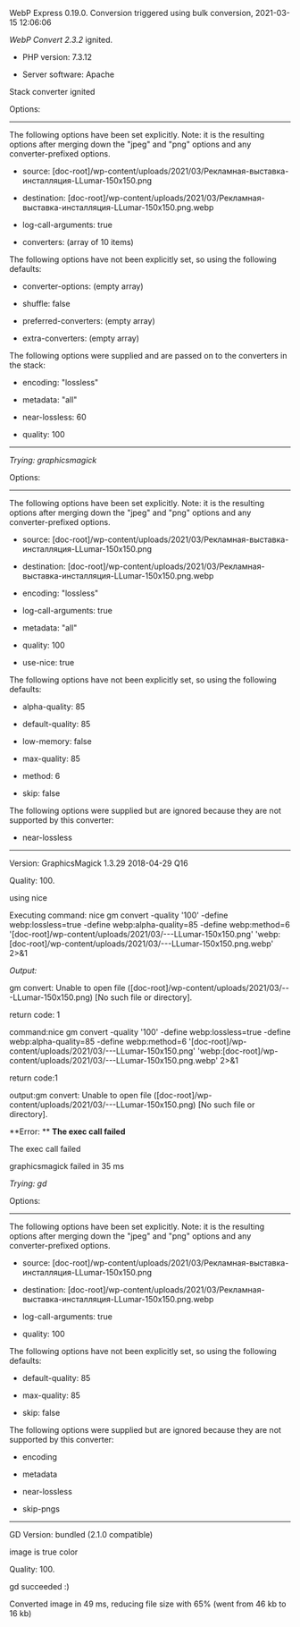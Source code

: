 WebP Express 0.19.0. Conversion triggered using bulk conversion, 2021-03-15 12:06:06

*WebP Convert 2.3.2*  ignited.
- PHP version: 7.3.12
- Server software: Apache

Stack converter ignited

Options:
------------
The following options have been set explicitly. Note: it is the resulting options after merging down the "jpeg" and "png" options and any converter-prefixed options.
- source: [doc-root]/wp-content/uploads/2021/03/Рекламная-выставка-инсталляция-LLumar-150x150.png
- destination: [doc-root]/wp-content/uploads/2021/03/Рекламная-выставка-инсталляция-LLumar-150x150.png.webp
- log-call-arguments: true
- converters: (array of 10 items)

The following options have not been explicitly set, so using the following defaults:
- converter-options: (empty array)
- shuffle: false
- preferred-converters: (empty array)
- extra-converters: (empty array)

The following options were supplied and are passed on to the converters in the stack:
- encoding: "lossless"
- metadata: "all"
- near-lossless: 60
- quality: 100
------------


*Trying: graphicsmagick* 

Options:
------------
The following options have been set explicitly. Note: it is the resulting options after merging down the "jpeg" and "png" options and any converter-prefixed options.
- source: [doc-root]/wp-content/uploads/2021/03/Рекламная-выставка-инсталляция-LLumar-150x150.png
- destination: [doc-root]/wp-content/uploads/2021/03/Рекламная-выставка-инсталляция-LLumar-150x150.png.webp
- encoding: "lossless"
- log-call-arguments: true
- metadata: "all"
- quality: 100
- use-nice: true

The following options have not been explicitly set, so using the following defaults:
- alpha-quality: 85
- default-quality: 85
- low-memory: false
- max-quality: 85
- method: 6
- skip: false

The following options were supplied but are ignored because they are not supported by this converter:
- near-lossless
------------

Version: GraphicsMagick 1.3.29 2018-04-29 Q16 
Quality: 100. 
using nice
Executing command: nice gm convert -quality '100' -define webp:lossless=true -define webp:alpha-quality=85 -define webp:method=6 '[doc-root]/wp-content/uploads/2021/03/---LLumar-150x150.png' 'webp:[doc-root]/wp-content/uploads/2021/03/---LLumar-150x150.png.webp' 2>&1

*Output:* 
gm convert: Unable to open file ([doc-root]/wp-content/uploads/2021/03/---LLumar-150x150.png) [No such file or directory].

return code: 1
command:nice gm convert -quality '100' -define webp:lossless=true -define webp:alpha-quality=85 -define webp:method=6 '[doc-root]/wp-content/uploads/2021/03/---LLumar-150x150.png' 'webp:[doc-root]/wp-content/uploads/2021/03/---LLumar-150x150.png.webp' 2>&1
return code:1
output:gm convert: Unable to open file ([doc-root]/wp-content/uploads/2021/03/---LLumar-150x150.png) [No such file or directory].

**Error: ** **The exec call failed** 
The exec call failed
graphicsmagick failed in 35 ms

*Trying: gd* 

Options:
------------
The following options have been set explicitly. Note: it is the resulting options after merging down the "jpeg" and "png" options and any converter-prefixed options.
- source: [doc-root]/wp-content/uploads/2021/03/Рекламная-выставка-инсталляция-LLumar-150x150.png
- destination: [doc-root]/wp-content/uploads/2021/03/Рекламная-выставка-инсталляция-LLumar-150x150.png.webp
- log-call-arguments: true
- quality: 100

The following options have not been explicitly set, so using the following defaults:
- default-quality: 85
- max-quality: 85
- skip: false

The following options were supplied but are ignored because they are not supported by this converter:
- encoding
- metadata
- near-lossless
- skip-pngs
------------

GD Version: bundled (2.1.0 compatible)
image is true color
Quality: 100. 
gd succeeded :)

Converted image in 49 ms, reducing file size with 65% (went from 46 kb to 16 kb)
